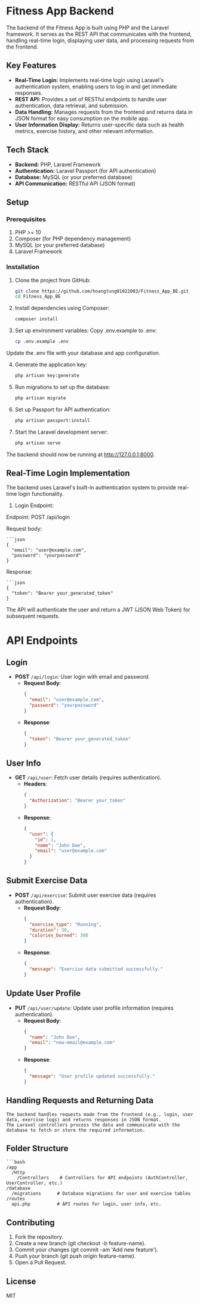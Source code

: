 # Fitness App Backend

The backend of the Fitness App is built using PHP and the Laravel framework. It serves as the REST API that communicates with the frontend, handling real-time login, displaying user data, and processing requests from the frontend.

## Key Features

- **Real-Time Login:** Implements real-time login using Laravel's authentication system, enabling users to log in and get immediate responses.
- **REST API:** Provides a set of RESTful endpoints to handle user authentication, data retrieval, and submission.
- **Data Handling:** Manages requests from the frontend and returns data in JSON format for easy consumption on the mobile app.
- **User Information Display:** Returns user-specific data such as health metrics, exercise history, and other relevant information.

## Tech Stack

- **Backend:** PHP, Laravel Framework
- **Authentication:** Laravel Passport (for API authentication)
- **Database:** MySQL (or your preferred database)
- **API Communication:** RESTful API (JSON format)

## Setup

### Prerequisites

1. PHP >= 10
2. Composer (for PHP dependency management)
3. MySQL (or your preferred database)
4. Laravel Framework

### Installation

1. Clone the project from GitHub:

   ```bash
   git clone https://github.com/hoangtung01022003/Fitness_App_BE.git
   cd Fitness_App_BE
   
2. Install dependencies using Composer:

    ```bash
    composer install
3. Set up environment variables:
Copy .env.example to .env:

    ```bash
    cp .env.example .env
Update the .env file with your database and app configuration.

4. Generate the application key:

    ```bash
    php artisan key:generate
5. Run migrations to set up the database:

    ```bash
    php artisan migrate
6. Set up Passport for API authentication:

    ```bash
    php artisan passport:install
7. Start the Laravel development server:

    ```bash
    php artisan serve
The backend should now be running at http://127.0.0.1:8000.
## Real-Time Login Implementation
The backend uses Laravel's built-in authentication system to provide real-time login functionality.

1. Login Endpoint:

Endpoint: POST /api/login

Request body:

    ```json
    {
      "email": "user@example.com",
      "password": "yourpassword"
    }
Response:

    ```json
    {
      "token": "Bearer your_generated_token"
    }
The API will authenticate the user and return a JWT (JSON Web Token) for subsequent requests.

# API Endpoints

## Login
- **POST** `/api/login`: User login with email and password.
  - **Request Body**:
    ```json
    {
      "email": "user@example.com",
      "password": "yourpassword"
    }
    ```
  - **Response**:
    ```json
    {
      "token": "Bearer your_generated_token"
    }
    ```

## User Info
- **GET** `/api/user`: Fetch user details (requires authentication).
  - **Headers**:
    ```json
    {
      "Authorization": "Bearer your_token"
    }
    ```
  - **Response**:
    ```json
    {
      "user": {
        "id": 1,
        "name": "John Doe",
        "email": "user@example.com"
      }
    }
    ```

## Submit Exercise Data
- **POST** `/api/exercise`: Submit user exercise data (requires authentication).
  - **Request Body**:
    ```json
    {
      "exercise_type": "Running",
      "duration": 30,
      "calories_burned": 300
    }
    ```
  - **Response**:
    ```json
    {
      "message": "Exercise data submitted successfully."
    }
    ```

## Update User Profile
- **PUT** `/api/user/update`: Update user profile information (requires authentication).
  - **Request Body**:
    ```json
    {
      "name": "John Doe",
      "email": "new-email@example.com"
    }
    ```
  - **Response**:
    ```json
    {
      "message": "User profile updated successfully."
    }
    ```
## Handling Requests and Returning Data
    The backend handles requests made from the frontend (e.g., login, user data, exercise logs) and returns responses in JSON format.
    The Laravel controllers process the data and communicate with the database to fetch or store the required information.
## Folder Structure
    ```bash
    /app
      /Http
        /Controllers    # Controllers for API endpoints (AuthController, UserController, etc.)
    /database
      /migrations      # Database migrations for user and exercise tables
    /routes
      api.php          # API routes for login, user info, etc.
## Contributing
1. Fork the repository.
2. Create a new branch (git checkout -b feature-name).
3. Commit your changes (git commit -am 'Add new feature').
4. Push your branch (git push origin feature-name).
5. Open a Pull Request.
## License
MIT
